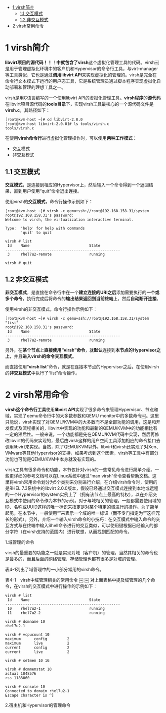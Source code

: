 
<!-- @import "[TOC]" {cmd="toc" depthFrom=1 depthTo=6 orderedList=false} -->

<!-- code_chunk_output -->

* [1 virsh简介](#1-virsh简介)
	* [1.1 交互模式](#11-交互模式)
	* [1.2 非交互模式](#12-非交互模式)
* [2 virsh常用命令](#2-virsh常用命令)

<!-- /code_chunk_output -->

# 1 virsh简介

**libvirt项目的源代码！！！**中就包含了**virsh**这个虚拟化管理工具的代码。virsh￼是用于管理虚拟化环境中的客户机和Hypervisor的命令行工具，与virt\-manager等工具类似，它也是通过**调用libvirt API**来实现虚拟化的管理的。virsh是完全在命令行文本模式下运行的用户态工具，它是系统管理员通过脚本程序实现虚拟化自动部署和管理的理想工具之一。

virsh是用C语言编写的一个使用libvirt API的虚拟化管理工具。**virsh程序**的**源代码**在libvirt项目源代码的**tools目录**下，实现virsh工具最核心的一个源代码文件是**virsh.c**，其路径如下：

```
[root@kvm-host ~]# cd libvirt-2.0.0￼
[root@kvm-host libvirt-2.0.0]# ls tools/virsh.c￼
tools/virsh.c
```

在使用**virsh命令行**进行虚拟化管理操作时，可以使用**两种工作模式**：

- 交互模式
- 非交互模式

## 1.1 交互模式

**交互模式**，是连接到相应的Hypervisor上，然后输入一个命令得到一个返回结果，直到用户使用“quit”命令退出连接。

使用virsh的**交互模式**，命令行操作示例如下：

```
[root@kvm-host ~]# virsh -c qemu+ssh://root@192.168.158.31/system￼
root@192.168.158.31's password:￼
Welcome to virsh, the virtualization interactive terminal.￼
￼
Type:  'help' for help with commands￼
       'quit' to quit￼
￼
virsh # list￼
 Id    Name                           State￼
----------------------------------------------------￼
 3     rhel7u2-remote                 running￼
￼
virsh # quit
```

## 1.2 非交互模式

**非交互模式**，是直接在命令行中在一个**建立连接的URI之后**添加需要执行的**一个或多个命令**，执行完成后将命令的**输出结果返回到当前终端**上，然后**自动断开连接**。

使用virsh的非交互模式，命令行操作示例如下：

```
[root@kvm-host ~]# virsh -c qemu+ssh://root@192.168.158.31/system "list"￼
root@192.168.158.31's password:￼
 Id    Name                           State￼
----------------------------------------------------￼
 3     rhel7u2-remote                 running
```

另外，在**某个节点**上**直接使用“virsh”命令**，就**默认**连接到**本节点的Hypervisor之上**，并且**进入virsh的命令交互模式**。

而直接使用“**virsh list**”命令，就是在连接本节点的Hypervisor之后，在使用virsh的**非交互模式**中执行了“list”命令操作。

# 2 virsh常用命令

**virsh这个命令行工具**使用**libvirt API**实现了很多命令来管理Hypervisor、节点和域，实现了qemu命令行中的大多数参数和QEMU monitor中的多数命令￼。这里只能说，virsh实现了对QEMU/KVM中的大多数而不是全部功能的调用，这是和开发模式及流程相关的，libvirt中实现的功能和最新的QEMU/KVM中的功能相比有一定的滞后性。一般来说，一个功能都是先在QEMU/KVM代码中实现，然后再修改libvirt的代码来实现的，最后由virsh这样的用户空间工具添加相应的命令接口去调用libvirt来实现。当然，除了QEMU/KVM以外，libvirt和virsh还实现了对Xen、VMware等其他Hypervisor的支持，如果考虑到这个因素，virsh等工具中有部分功能也可能是QEMU/KVM中本身就没有实现的。

virsh工具有很多命令和功能，本节仅针对virsh的一些常见命令进行简单介绍。一些更详细的参考文档可以在Linux系统中通过“man virsh”命令查看帮助文档。这里将virsh常用命令划分为5个类别来分别进行介绍，在介绍virsh命令时，使用的是RHEL 7.3系统中的libvirt 2.0.0版本，假设已经通过交互模式连接到本地或远程的一个Hypervisor的system实例上了（拥有该节点上最高的特权），以在介绍交互模式中使用的命令作为本节的示例。对于与域相关的管理，一般都需要使用域的ID、名称或UUID这样的唯一标识来指定是对某个特定的域进行的操作。为了简单起见，在本节中，一般使用“<ID>”来表示一个域的唯一标识（而不专门指定为“<ID or Name or UUID>”这样冗长的形式）。另外，介绍一个输入virsh命令的小技巧：在交互模式中输入命令的交互方式与在终端中输入Shell命令进行的交互类似，可以使用<Tab>键根据已经输入的部分字符（在virsh支持的范围内）进行联想，从而找到匹配的命令。

1.域管理的命令

virsh的最重要的功能之一就是实现对域（客户机）的管理，当然其相关的命令也是最多的，而且后面的网络管理、存储管理也都有很多是对域的管理。

表4-1列出了域管理中的一小部分常用的virsh命令。

表4-1　virsh中域管理相关的常用命令
￼
￼
对上面表格中提及域管理的几个命令，在virsh的交互模式中进行操作的示例如下：

```
virsh # list￼
 Id    Name                           State￼
----------------------------------------------------￼
 10    rhel7u2-1                      running￼
 11    rhel7u2-2                      running￼
￼
virsh # domname 10￼
rhel7u2-1￼
￼
virsh # vcpucount 10￼
maximum      config         2￼
maximum      live           2￼
current      config         2￼
current      live           2￼
￼
virsh # setmem 10 1G￼
￼
virsh # dommemstat 10￼
actual 1048576￼
rss 1183060￼
￼
virsh # console 10￼
Connected to domain rhel7u2-1￼
Escape character is ^]
```

2.宿主机和Hypervisor的管理命令
